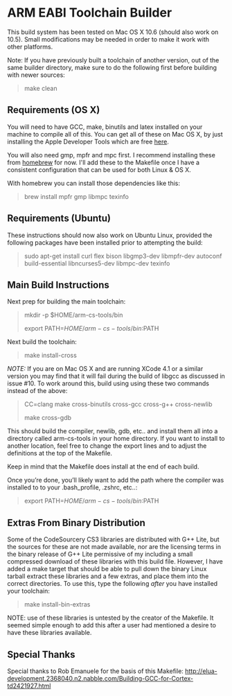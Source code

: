 ARM EABI Toolchain Builder
==========================

This build system has been tested on Mac OS X 10.6 (should also work on 10.5).
Small modifications may be needed in order to make it work with other
platforms.

Note: If you have previously built a toolchain of another version, out of the same builder directory, make sure to do the following first before building with newer sources:

> make clean


Requirements (OS X)
-------------------

You will need to have GCC, make, binutils and latex installed on your machine
to compile all of this. You can get all of these on Mac OS X, by
just installing the Apple Developer Tools which are free
[here](http://developer.apple.com/Tools/). 

You will also need gmp, mpfr and mpc first.  I recommend installing
these from [homebrew](https://github.com/mxcl/homebrew) for now.
I'll add these to the Makefile once I have a consistent configuration
that can be used for both Linux & OS X.

With homebrew you can install those dependencies like this:

> brew install mpfr gmp libmpc texinfo


Requirements (Ubuntu)
---------------------

These instructions should now also work on Ubuntu Linux, provided the following packages have been installed prior to attempting the build:

> sudo apt-get install curl flex bison libgmp3-dev libmpfr-dev autoconf build-essential libncurses5-dev libmpc-dev texinfo


Main Build Instructions
-----------------------

Next prep for building the main toolchain:

> mkdir -p $HOME/arm-cs-tools/bin
>
> export PATH=$HOME/arm-cs-tools/bin:$PATH

Next build the toolchain:

> make install-cross


*NOTE:* If you are on Mac OS X and are running XCode 4.1 or a similar version you may find that it will fail during the build of libgcc as discussed in issue #10.  To work around this, build using using these two commands instead of the above:

> CC=clang make cross-binutils cross-gcc cross-g++ cross-newlib
>
> make cross-gdb


This should build the compiler, newlib, gdb, etc.. and install them all into a
directory called arm-cs-tools in your home directory. If you want to install
to another location, feel free to change the export lines and to adjust the
definitions at the top of the Makefile.

Keep in mind that the Makefile does install at the end of each build.

Once you’re done, you’ll likely want to add the path where the compiler was
installed to to your .bash_profile, .zshrc, etc..:

> export PATH=$HOME/arm-cs-tools/bin:$PATH

Extras From Binary Distribution
-------------------------------

Some of the CodeSourcery CS3 libraries are distributed with G++ Lite, but the sources for these are not made available, nor are the licensing terms in the binary release of G++ Lite permissive of my including a small compressed download of these libraries with this build file.  However, I have added a make target that should be able to pull down the binary Linux tarball extract these libraries and a few extras, and place them into the correct directories.  To use this, type the following *after* you have installed your toolchain:

> make install-bin-extras

NOTE: use of these libraries is untested by the creator of the Makefile.  It seemed simple enough to add this after a user had mentioned a desire to have these libraries available.


Special Thanks
--------------

Special thanks to Rob Emanuele for the basis of this Makefile:
http://elua-development.2368040.n2.nabble.com/Building-GCC-for-Cortex-td2421927.html

